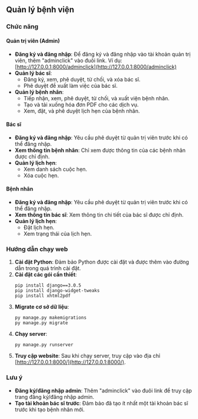 ## Quản lý bệnh viện

### Chức năng

#### Quản trị viên (Admin)
- **Đăng ký và đăng nhập**: Để đăng ký và đăng nhập vào tài khoản quản trị viên, thêm "adminclick" vào đuôi link. Ví dụ: [http://127.0.0.1:8000/adminclick](http://127.0.0.1:8000/adminclick)
- **Quản lý bác sĩ**:
  - Đăng ký, xem, phê duyệt, từ chối, và xóa bác sĩ.
  - Phê duyệt đề xuất làm việc của bác sĩ.
- **Quản lý bệnh nhân**:
  - Tiếp nhận, xem, phê duyệt, từ chối, và xuất viện bệnh nhân.
  - Tạo và tải xuống hóa đơn PDF cho các dịch vụ.
  - Xem, đặt, và phê duyệt lịch hẹn của bệnh nhân.

#### Bác sĩ
- **Đăng ký và đăng nhập**: Yêu cầu phê duyệt từ quản trị viên trước khi có thể đăng nhập.
- **Xem thông tin bệnh nhân**: Chỉ xem được thông tin của các bệnh nhân được chỉ định.
- **Quản lý lịch hẹn**:
  - Xem danh sách cuộc hẹn.
  - Xóa cuộc hẹn.

#### Bệnh nhân
- **Đăng ký và đăng nhập**: Yêu cầu phê duyệt từ quản trị viên trước khi có thể đăng nhập.
- **Xem thông tin bác sĩ**: Xem thông tin chi tiết của bác sĩ được chỉ định.
- **Quản lý lịch hẹn**:
  - Đặt lịch hẹn.
  - Xem trạng thái của lịch hẹn.

### Hướng dẫn chạy web
1. **Cài đặt Python**: Đảm bảo Python được cài đặt và được thêm vào đường dẫn trong quá trình cài đặt.
2. **Cài đặt các gói cần thiết**:
   ```
   pip install django==3.0.5
   pip install django-widget-tweaks
   pip install xhtml2pdf
   ```
3. **Migrate cơ sở dữ liệu**:
   ```
   py manage.py makemigrations
   py manage.py migrate
   ```
4. **Chạy server**:
   ```
   py manage.py runserver
   ```
5. **Truy cập website**: Sau khi chạy server, truy cập vào địa chỉ [http://127.0.0.1:8000/](http://127.0.0.1:8000/).

### Lưu ý
- **Đăng ký/đăng nhập admin**: Thêm "adminclick" vào đuôi link để truy cập trang đăng ký/đăng nhập admin.
- **Tạo tài khoản bác sĩ trước**: Đảm bảo đã tạo ít nhất một tài khoản bác sĩ trước khi tạo bệnh nhân mới.
